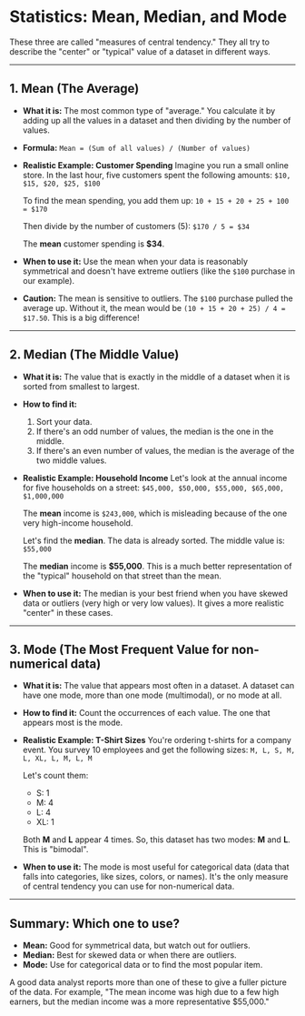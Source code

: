 # Statistics: Mean, Median, and Mode

These three are called "measures of central tendency." They all try to describe the "center" or "typical" value of a dataset in different ways.

---

## 1. Mean (The Average)

*   **What it is:** The most common type of "average." You calculate it by adding up all the values in a dataset and then dividing by the number of values.

*   **Formula:** `Mean = (Sum of all values) / (Number of values)`

*   **Realistic Example: Customer Spending**
    Imagine you run a small online store. In the last hour, five customers spent the following amounts:
    `$10, $15, $20, $25, $100`

    To find the mean spending, you add them up:
    `10 + 15 + 20 + 25 + 100 = $170`

    Then divide by the number of customers (5):
    `$170 / 5 = $34`

    The **mean** customer spending is **$34**.

*   **When to use it:** Use the mean when your data is reasonably symmetrical and doesn't have extreme outliers (like the `$100` purchase in our example).

*   **Caution:** The mean is sensitive to outliers. The `$100` purchase pulled the average up. Without it, the mean would be `(10 + 15 + 20 + 25) / 4 = $17.50`. This is a big difference!

---

## 2. Median (The Middle Value)

*   **What it is:** The value that is exactly in the middle of a dataset when it is sorted from smallest to largest.

*   **How to find it:**
    1.  Sort your data.
    2.  If there's an odd number of values, the median is the one in the middle.
    3.  If there's an even number of values, the median is the average of the two middle values.

*   **Realistic Example: Household Income**
    Let's look at the annual income for five households on a street:
    `$45,000, $50,000, $55,000, $65,000, $1,000,000`

    The **mean** income is `$243,000`, which is misleading because of the one very high-income household.

    Let's find the **median**. The data is already sorted. The middle value is:
    `$55,000`

    The **median** income is **$55,000**. This is a much better representation of the "typical" household on that street than the mean.

*   **When to use it:** The median is your best friend when you have skewed data or outliers (very high or very low values). It gives a more realistic "center" in these cases.

---

## 3. Mode (The Most Frequent Value for non- numerical data)

*   **What it is:** The value that appears most often in a dataset. A dataset can have one mode, more than one mode (multimodal), or no mode at all.

*   **How to find it:** Count the occurrences of each value. The one that appears most is the mode.

*   **Realistic Example: T-Shirt Sizes**
    You're ordering t-shirts for a company event. You survey 10 employees and get the following sizes:
    `M, L, S, M, L, XL, L, M, L, M`

    Let's count them:
    *   S: 1
    *   M: 4
    *   L: 4
    *   XL: 1

    Both **M** and **L** appear 4 times. So, this dataset has two modes: **M** and **L**. This is "bimodal".

*   **When to use it:** The mode is most useful for categorical data (data that falls into categories, like sizes, colors, or names). It's the only measure of central tendency you can use for non-numerical data.

---

## Summary: Which one to use?

*   **Mean:** Good for symmetrical data, but watch out for outliers.
*   **Median:** Best for skewed data or when there are outliers.
*   **Mode:** Use for categorical data or to find the most popular item.

A good data analyst reports more than one of these to give a fuller picture of the data. For example, "The mean income was high due to a few high earners, but the median income was a more representative $55,000."
